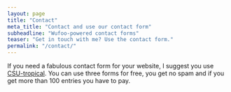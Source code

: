 ```yaml
---
layout: page
title: "Contact"
meta_title: "Contact and use our contact form"
subheadline: "Wufoo-powered contact forms"
teaser: "Get in touch with me? Use the contact form."
permalink: "/contact/"
---
```

If you need a fabulous contact form for your website, I suggest you use [CSU-tropical][1]. You can use three forms for free, you get no spam and if you get more than 100 entries you have to pay.


 [1]: http://tropical.atmos.colostate.edu/
